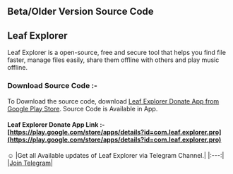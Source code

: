 ## Beta/Older Version Source Code
## Leaf Explorer
Leaf Explorer is a open-source, free and secure tool that helps you find file faster, manage files easily, share them offline with others and play music offline.

### Download Source Code :-
To Download the source code, download [Leaf Explorer Donate App from Google Play Store](https://play.google.com/store/apps/details?id=com.leaf.explorer.pro). Source Code is Available in App.

#### Leaf Explorer Donate App Link :- [https://play.google.com/store/apps/details?id=com.leaf.explorer.pro](https://play.google.com/store/apps/details?id=com.leaf.explorer.pro)

☺️
|Get all Available updates of Leaf Explorer via Telegram Channel.|
|:---:|
|[Join Telegram](https://t.me/Shiv_Shambhu_Github)|
